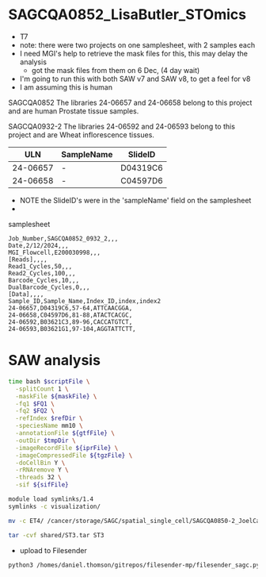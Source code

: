 # SAGCQA0852_LisaButler_STOmics

- T7
- note: there were two projects on one samplesheet, with 2 samples each
- I need MGI's help to retrieve the mask files for this, this may delay the analysis
	- got the mask files from them on 6 Dec, (4 day wait)
- I'm going to run this with both SAW  v7 and SAW v8, to get a feel for v8
- I am assuming this is human

SAGCQA0852
The libraries 24-06657 and 24-06658 belong to this project and are human Prostate tissue samples.
 
SAGCQA0932-2
The libraries 24-06592 and 24-06593 belong to this project and are Wheat inflorescence tissues.
 
| ULN       | SampleName  | SlideID     |
|-----------|-------------|-------------|
| 24-06657  | -           | D04319C6    |
| 24-06658  | -           | C04597D6    |

- NOTE the SlideID's were in the 'sampleName' field on the samplesheet
- 

samplesheet
```
Job_Number,SAGCQA0852_0932_2,,,
Date,2/12/2024,,,
MGI_Flowcell,E200030998,,,
[Reads],,,,
Read1_Cycles,50,,,
Read2_Cycles,100,,,
Barcode_Cycles,10,,,
DualBarcode_Cycles,0,,,
[Data],,,,
Sample_ID,Sample_Name,Index_ID,index,index2
24-06657,D04319C6,57-64,ATTCAACGGA,
24-06658,C04597D6,81-88,ATACTCACGC,
24-06592,B03621C3,89-96,CACCATGTCT,
24-06593,B03621G1,97-104,AGGTATTCTT,
```

# SAW analysis
```bash
time bash $scriptFile \
  -splitCount 1 \
  -maskFile ${maskFile} \
  -fq1 $FQ1 \
  -fq2 $FQ2 \
  -refIndex $refDir \
  -speciesName mm10 \
  -annotationFile ${gtfFile} \
  -outDir $tmpDir \
  -imageRecordFile ${iprFile} \
  -imageCompressedFile ${tgzFile} \
  -doCellBin Y \
  -rRNAremove Y \
  -threads 32 \
  -sif ${sifFile}
```

```bash
module load symlinks/1.4
symlinks -c visualization/

mv -c ET4/ /cancer/storage/SAGC/spatial_single_cell/SAGCQA0850-2_JoelCastro/outs

tar -cvf shared/ST3.tar ST3
```
- upload to Filesender

```bash
python3 /homes/daniel.thomson/gitrepos/filesender-mp/filesender_sagc.py -p -n 10 -r daniel.thomson@sahmri.com outs 

```

